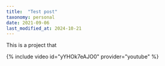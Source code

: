 ```yaml
---
title:  "Test post"
taxonomy: personal
date: 2021-09-06
last_modified_at: 2024-10-21
---
```

This is a project that

{% include video id="yYHOk7eAJO0" provider="youtube" %}